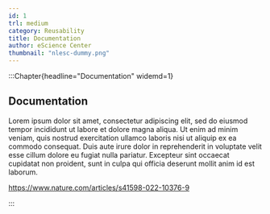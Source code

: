 ```yaml
---
id: 1
trl: medium
category: Reusability
title: Documentation
author: eScience Center
thumbnail: "nlesc-dummy.png"
---
```


:::Chapter{headline="Documentation" widemd=1}
## Documentation

Lorem ipsum dolor sit amet, consectetur adipiscing elit, sed do eiusmod tempor incididunt ut labore et dolore magna aliqua. Ut enim ad minim veniam, quis nostrud exercitation ullamco laboris nisi ut aliquip ex ea commodo consequat. Duis aute irure dolor in reprehenderit in voluptate velit esse cillum dolore eu fugiat nulla pariatur. Excepteur sint occaecat cupidatat non proident, sunt in culpa qui officia deserunt mollit anim id est laborum.

https://www.nature.com/articles/s41598-022-10376-9

:::